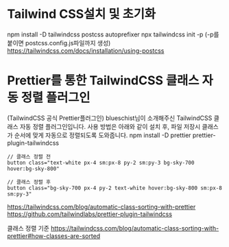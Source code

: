 # Tailwind CSS설치 및 초기화
npm install -D tailwindcss postcss autoprefixer
npx tailwindcss init -p (-p를 붙이면 postcss.config.js파일까지 생성)
https://tailwindcss.com/docs/installation/using-postcss

# Prettier를 통한 TailwindCSS 클래스 자동 정렬 플러그인
(TailwindCSS 공식 Prettier플러그인)
blueschist님이 소개해주신 TailwindCSS 클래스 자동 정렬 플러그인입니다. 사용 방법은 아래와 같이 설치 후, 파일 저장시 클래스가 순서에 맞게 자동으로 정렬되도록 도와줍니다.
npm install -D prettier prettier-plugin-tailwindcss
```
// 클래스 정렬 전    
button class="text-white px-4 sm:px-8 py-2 sm:py-3 bg-sky-700 hover:bg-sky-800"    

// 클래스 정렬 후    
button class="bg-sky-700 px-4 py-2 text-white hover:bg-sky-800 sm:px-8 sm:py-3"    
```
https://tailwindcss.com/blog/automatic-class-sorting-with-prettier
https://github.com/tailwindlabs/prettier-plugin-tailwindcss

클래스 정렬 기준
https://tailwindcss.com/blog/automatic-class-sorting-with-prettier#how-classes-are-sorted
